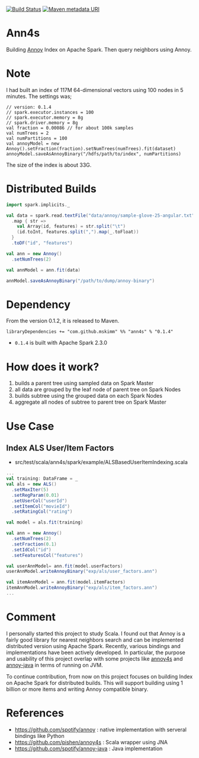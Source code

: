 [![Build Status](https://travis-ci.org/mskimm/ann4s.svg?branch=master)](https://travis-ci.org/mskimm/ann4s)
[![Maven metadata URI](https://img.shields.io/maven-metadata/v/http/central.maven.org/maven2/com/github/mskimm/ann4s_2.11/maven-metadata.xml.svg)](http://search.maven.org/#artifactdetails%7Ccom.github.mskimm%7Cann4s_2.11%7C0.1.4%7Cjar)

# Ann4s

Building [Annoy](https://github.com/spotify/annoy) Index on Apache Spark. Then query neighbors using Annoy.

# Note

I had built an index of 117M 64-dimensional vectors using 100 nodes in 5 minutes. The settings was;
```
// version: 0.1.4
// spark.executor.instances = 100
// spark.executor.memory = 8g
// spark.driver.memory = 8g
val fraction = 0.00086 // for about 100k samples
val numTrees = 2
val numPartitions = 100
val annoyModel = new Annoy().setFraction(fraction).setNumTrees(numTrees).fit(dataset)
annoyModel.saveAsAnnoyBinary("/hdfs/path/to/index", numPartitions)
```

The size of the index is about 33G.

# Distributed Builds

```scala
import spark.implicits._

val data = spark.read.textFile("data/annoy/sample-glove-25-angular.txt")
  .map { str =>
    val Array(id, features) = str.split("\t")
    (id.toInt, features.split(",").map(_.toFloat))
  }
  .toDF("id", "features")

val ann = new Annoy()
  .setNumTrees(2)

val annModel = ann.fit(data)

annModel.saveAsAnnoyBinary("/path/to/dump/annoy-binary")
```

# Dependency

From the version 0.1.2, it is released to Maven.

```
libraryDependencies += "com.github.mskimm" %% "ann4s" % "0.1.4"
```
 - `0.1.4` is built with Apache Spark 2.3.0
 
# How does it work?

1. builds a parent tree using sampled data on Spark Master
2. all data are grouped by the leaf node of parent tree on Spark Nodes
3. builds subtree using the grouped data on each Spark Nodes
4. aggregate all nodes of subtree to parent tree on Spark Master
 
# Use Case

## Index ALS User/Item Factors
 - src/test/scala/ann4s/spark/example/ALSBasedUserItemIndexing.scala
 
```scala
...
val training: DataFrame = _
val als = new ALS()
  .setMaxIter(5)
  .setRegParam(0.01)
  .setUserCol("userId")
  .setItemCol("movieId")
  .setRatingCol("rating")

val model = als.fit(training)

val ann = new Annoy()
  .setNumTrees(2)
  .setFraction(0.1)
  .setIdCol("id")
  .setFeaturesCol("features")

val userAnnModel= ann.fit(model.userFactors)
userAnnModel.writeAnnoyBinary("exp/als/user_factors.ann")

val itemAnnModel = ann.fit(model.itemFactors)
itemAnnModel.writeAnnoyBinary("exp/als/item_factors.ann")
...
```

# Comment

I personally started this project to study Scala. I found out that Annoy
is a fairly good library for nearest neighbors search and can be implemented
distributed version using Apache Spark. Recently, various bindings and
implementations have been actively developed. In particular, the purpose
and usability of this project overlap with some projects like
[annoy4s](https://github.com/annoy4s/annoy4s) and
[annoy-java](https://github.com/spotify/annoy-java) in terms of running on JVM. 

To continue contribution, from now on this project focuses on building Index 
on Apache Spark for distributed builds. This will support building using 
1 billion or more items and writing Annoy compatible binary.

# References

 - https://github.com/spotify/annoy : native implementation with serveral bindings like Python
 - https://github.com/pishen/annoy4s : Scala wrapper using JNA
 - https://github.com/spotify/annoy-java : Java implementation
